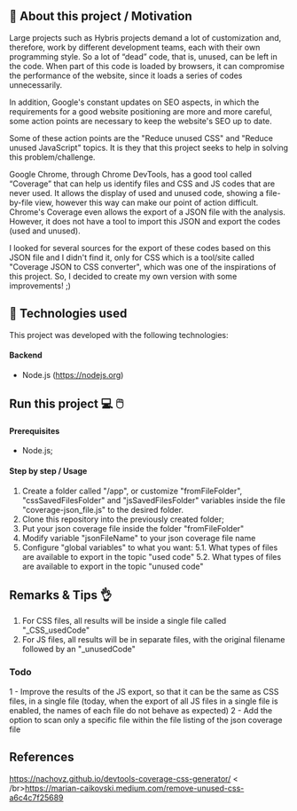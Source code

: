 ## :page_with_curl: About this project / Motivation
Large projects such as Hybris projects demand a lot of customization and, therefore, work by different development teams, each with their own programming style. So a lot of “dead” code, that is, unused, can be left in the code. When part of this code is loaded by browsers, it can compromise the performance of the website, since it loads a series of codes unnecessarily.

In addition, Google's constant updates on SEO aspects, in which the requirements for a good website positioning are more and more careful, some action points are necessary to keep the website's SEO up to date.

Some of these action points are the "Reduce unused CSS" and "Reduce unused JavaScript" topics. It is they that this project seeks to help in solving this problem/challenge.

Google Chrome, through Chrome DevTools, has a good tool called “Coverage” that can help us identify files and CSS and JS codes that are never used. It allows the display of used and unused code, showing a file-by-file view, however this way can make our point of action difficult. Chrome's Coverage even allows the export of a JSON file with the analysis. However, it does not have a tool to import this JSON and export the codes (used and unused).

I looked for several sources for the export of these codes based on this JSON file and I didn't find it, only for CSS which is a tool/site called "Coverage JSON to CSS converter", which was one of the inspirations of this project. So, I decided to create my own version with some improvements! ;)


## :rocket: Technologies used

This project was developed with the following technologies:

#### Backend
* Node.js (https://nodejs.org)


## Run this project :computer: :computer_mouse:
#### Prerequisites
- Node.js;


#### Step by step / Usage

1. Create a folder called "/app", or customize "fromFileFolder", "cssSavedFilesFolder" and "jsSavedFilesFolder" variables inside the file "coverage-json_file.js" to the desired folder.
2. Clone this repository into the previously created folder;
3. Put your json coverage file inside the folder "fromFileFolder"
4. Modify variable "jsonFileName" to your json coverage file name
5. Configure "global variables" to what you want:
5.1. What types of files are available to export in the topic "used code"
5.2. What types of files are available to export in the topic "unused code"


## Remarks & Tips :ok_hand:
1. For CSS files, all results will be inside a single file called "_CSS_usedCode"
2. For JS files, all results will be in separate files, with the original filename followed by an "_unusedCode"


### Todo
1 - Improve the results of the JS export, so that it can be the same as CSS files, in a single file (today, when the export of all JS files in a single file is enabled, the names of each file do not behave as expected)
2 - Add the option to scan only a specific file within the file listing of the json coverage file

## References
https://nachovz.github.io/devtools-coverage-css-generator/
< /br>https://marian-caikovski.medium.com/remove-unused-css-a6c4c7f25689
